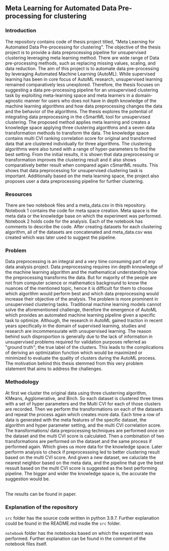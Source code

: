 ## Meta Learning for Automated Data Pre-processing for clustering
### Introduction
The repository contains code of thesis project titled, "Meta Learning for Automated Data Pre-processing for clustering". The objective of the thesis project is to 
provide a data preprocessing pipeline for unsupervised clustering leveraging meta learning method. There are wide range of Data pre-processing methods, such as replacing missing values, scaling, and data reduction. The aim of this project is to automate data pre-processing by leveraging Automated Machine Learning (AutoML). While supervised learning has been in core focus of AutoML research, unsupervised learning remained comparatively less unexplored. Therefore, the thesis focuses on suggesting a data pre-processing pipeline for an unsupervised clustering task by exploiting meta-learning space and meta learners in a domain-agnostic manner for users who does not have in depth knowledge of the machine learning algorithms and how data preprocessing changes the data and the behavior of the algorithms. The thesis explores the potential of integrating data preprocessing in the cSmartML tool for unsupervised clustering. The proposed method applies meta learning and creates a knowledge space applying three clustering algorithms and a seven data transformation methods to transform the data. The knowledge space contains multi CVI ranking correlation score for original and transformed data that are clustered individually for three algorithms. The clustering algorithms were also tuned with a range of hyper-parameters to find the best setting. From the initial results, it is shown that data preprocessing or transformation improves the clustering result and it also shows comparatively better result when compared again cSmartML results. This shows that data preprocessing for unsupervised clustering task is important. Additionally based on the meta learning space, the project also proposes user a data preprocessing pipeline for further clustering. 


### Resources
There are two notebook files and a meta_data.csv in this repository. 
Notebook 1 contains the code for meta space creation. Meta space is the meta data or the knowledge base on which the experiment was performed. Notebook 2 holds code for the analysis. Each of the notebook has comments to describe the code. After creating datasets for each clustering algorithm, all of the datasets are concatenated and meta_data.csv was created which was later used to suggest the pipeline. 

### Problem
Data preprocessing is an integral and a very time consuming part of any data analysis project. Data preprocessing requires inn depth knnowledge of the machine learning algorithm and the mathematical understanding how the preprocessing transforms the data. But for majority of the people are not from computer science or mathematics background to know the nuances of the mentioned topic, hence it is difficult for them to choose which algorithm would perform best and which data preprocessing would increase their objective of the analysis. The problem is more prominent in unsupervised clustering tasks. 
Traditional machine learning models cannot solve the aforementioned challenge, therefore the emergence of AutoML which provides an automated machine learning pipeline given a specific task to optimize. Although, the research in AutoML gained traction in recent years specifically in the domain of supervised learning, studies and research are incommensurate with unsupervised learning. The reason behind such disproportion is generally due to the lack of information in unsupervised problems required for validation purposes referred as "ground truth"; the true label of the clusters. This leads to the complications of deriving an optimization function which would be maximized or minimized to evaluate the quality of clusters during the AutoML process. The motivation behind this thesis stemmed from this very problem statement that aims to address the challenges. 

### Methodology
At first we cluster the original data using three clusterring algorithm, KMeans, Agglomerative, and Birch. So each dataset is clustered three times with a set of hyper parameters and the Multi CVI for each of those clusters are recorded. Then we perform the transformations on each of the datasets and repeat the process again which creates more data. Each time a row of data is generated with the meta features of the specific dataset, the algorithm and hyper parameter setting, and the multi CVI correlation score. The transformations/ data preprocessing techniques are performed once on the dataset and the multi CVI score is calculated. Then a combination of two transformations are performed on the dataset and the same process if performed again. Which gives us more data for the knowledge space. Later perforrm analysis to check if preprocesssing led to better clustering result based on the multi CVI score. And given a new dataset, we caluclate the nearest neighbor based on the meta data, and the pipeline that gve the best ressult based on the multi  CVI score is suggested as the best performing pipeline. The bigger and wider the knowledge space is, the accurate the suggestion would be. <br><br>

The results can be found in paper. 


### Explanation of the repository
```src``` folder has the source code written in python 3.9.7. Further explanation could be found in the README.md insdie the ```src``` folder. 

```notebook``` folder has the notebooks based on which the experiment was performed. Further explanation can be found in the comment of the notebook files itself. 
